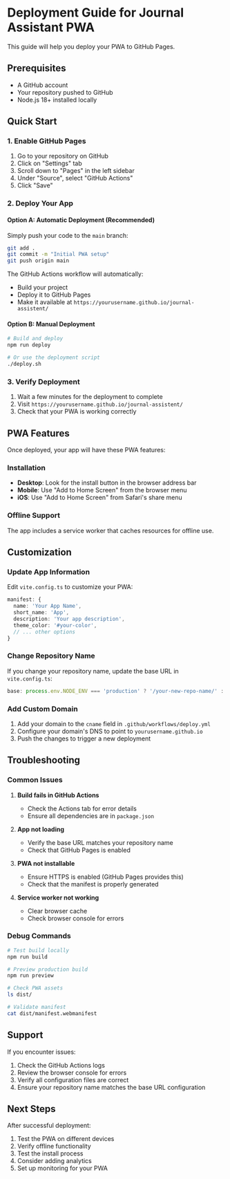 # Deployment Guide for Journal Assistant PWA

This guide will help you deploy your PWA to GitHub Pages.

## Prerequisites

- A GitHub account
- Your repository pushed to GitHub
- Node.js 18+ installed locally

## Quick Start

### 1. Enable GitHub Pages

1. Go to your repository on GitHub
2. Click on "Settings" tab
3. Scroll down to "Pages" in the left sidebar
4. Under "Source", select "GitHub Actions"
5. Click "Save"

### 2. Deploy Your App

#### Option A: Automatic Deployment (Recommended)

Simply push your code to the `main` branch:

```bash
git add .
git commit -m "Initial PWA setup"
git push origin main
```

The GitHub Actions workflow will automatically:
- Build your project
- Deploy it to GitHub Pages
- Make it available at `https://yourusername.github.io/journal-assistent/`

#### Option B: Manual Deployment

```bash
# Build and deploy
npm run deploy

# Or use the deployment script
./deploy.sh
```

### 3. Verify Deployment

1. Wait a few minutes for the deployment to complete
2. Visit `https://yourusername.github.io/journal-assistent/`
3. Check that your PWA is working correctly

## PWA Features

Once deployed, your app will have these PWA features:

### Installation

- **Desktop**: Look for the install button in the browser address bar
- **Mobile**: Use "Add to Home Screen" from the browser menu
- **iOS**: Use "Add to Home Screen" from Safari's share menu

### Offline Support

The app includes a service worker that caches resources for offline use.

## Customization

### Update App Information

Edit `vite.config.ts` to customize your PWA:

```typescript
manifest: {
  name: 'Your App Name',
  short_name: 'App',
  description: 'Your app description',
  theme_color: '#your-color',
  // ... other options
}
```

### Change Repository Name

If you change your repository name, update the base URL in `vite.config.ts`:

```typescript
base: process.env.NODE_ENV === 'production' ? '/your-new-repo-name/' : '/',
```

### Add Custom Domain

1. Add your domain to the `cname` field in `.github/workflows/deploy.yml`
2. Configure your domain's DNS to point to `yourusername.github.io`
3. Push the changes to trigger a new deployment

## Troubleshooting

### Common Issues

1. **Build fails in GitHub Actions**
   - Check the Actions tab for error details
   - Ensure all dependencies are in `package.json`

2. **App not loading**
   - Verify the base URL matches your repository name
   - Check that GitHub Pages is enabled

3. **PWA not installable**
   - Ensure HTTPS is enabled (GitHub Pages provides this)
   - Check that the manifest is properly generated

4. **Service worker not working**
   - Clear browser cache
   - Check browser console for errors

### Debug Commands

```bash
# Test build locally
npm run build

# Preview production build
npm run preview

# Check PWA assets
ls dist/

# Validate manifest
cat dist/manifest.webmanifest
```

## Support

If you encounter issues:

1. Check the GitHub Actions logs
2. Review the browser console for errors
3. Verify all configuration files are correct
4. Ensure your repository name matches the base URL configuration

## Next Steps

After successful deployment:

1. Test the PWA on different devices
2. Verify offline functionality
3. Test the install process
4. Consider adding analytics
5. Set up monitoring for your PWA 